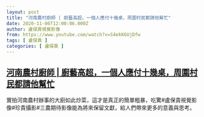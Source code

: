 ```yaml
---
layout: post
title: "河南農村廚師 | 廚藝高超，一個人應付十幾桌，周圍村民都請他幫忙"
date: 2020-11-06T12:00:06.000Z
author: 盧保貴視覺影像
from: https://www.youtube.com/watch?v=S4ekK6UjDfw
tags: [ 盧保貴 ]
categories: [ 盧保貴 ]
---
```

<!--1604664006000-->
[河南農村廚師 | 廚藝高超，一個人應付十幾桌，周圍村民都請他幫忙](https://www.youtube.com/watch?v=S4ekK6UjDfw)
------

<div>
實拍河南農村辦事的大廚如此炒菜，這才是真正的簡單粗暴，吃驚#盧保貴視覺影像#珍貴攝影#三農期待影像能為將來保留文獻，給人們帶來更多的意義與思考。
</div>
